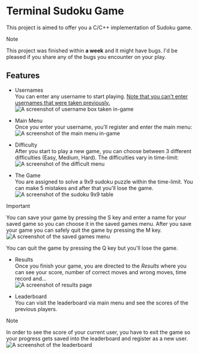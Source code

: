 # Terminal Sudoku Game
This project is aimed to offer you a C/C++ implementation of Sudoku game. 
> [!NOTE]
> This project was finished within **a week** and it might have bugs. I'd be pleased if you share any of the bugs you encounter on your play.
## Features
* Usernames  
You can enter any username to start playing. <ins>Note that you can't enter usernames that were taken previously.</ins>  
![A screenshot of username box taken in-game](https://github.com/user-attachments/assets/d9196330-ed7d-4ae1-bb73-eb3ab4d6090a)

* Main Menu  
Once you enter your username, you'll register and enter the main menu:  
![A screenshot of the main menu in-game](https://github.com/user-attachments/assets/23e4a319-5004-4c5f-9a66-bcb5f72601ac)

* Difficulty  
After you start to play a new game, you can choose between 3 different difficulties (Easy, Medium, Hard). The difficulties vary in time-limit:  
![A screenshot of the difficult menu](https://github.com/user-attachments/assets/8c4221a0-17df-44a4-a522-1e7dc1af0e4d)

* The Game  
You are assigned to solve a 9x9 sudoku puzzle within the time-limit. You can make 5 mistakes and after that you'll lose the game.  
![A screenshot of the sudoku 9x9 table](https://github.com/user-attachments/assets/686571d6-5524-4fd3-913e-4d5b08aa4a57)

> [!IMPORTANT]
> You can save your game by pressing the S key and enter a name for your saved game so you can choose it in the saved games menu. After you save your game you can safely quit the game by pressing the M key.  
> ![A screenshot of the saved games menu](https://github.com/user-attachments/assets/17804c1c-1dac-4dc0-bebd-3b8adea5ab94)

You can quit the game by pressing the Q key but you'll lose the game.  
* Results  
Once you finish your game, you are directed to the *Results* where you can see your score, number of correct moves and wrong moves, time record and...  
![A screenshot of results page](https://github.com/user-attachments/assets/39f8094c-fc32-4029-8f74-7dadf1896ab3)

* Leaderboard  
You can visit the leaderboard via main menu and see the scores of the previous players.
> [!NOTE]
> In order to see the score of your current user, you have to exit the game so your progress gets saved into the leaderboard and register as a new user.  
![A screenshot of the leaderboard](https://github.com/user-attachments/assets/7d38b466-9593-49aa-9be9-bc3500409184)
